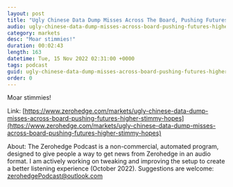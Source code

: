 ```yaml
---
layout: post
title: "Ugly Chinese Data Dump Misses Across The Board, Pushing Futures Higher On Stimmy Hopes"
audio: ugly-chinese-data-dump-misses-across-board-pushing-futures-higher-stimmy-hopes-0
category: markets
desc: "Moar stimmies!"
duration: 00:02:43
length: 163
datetime: Tue, 15 Nov 2022 02:31:00 +0000
tags: podcast
guid: ugly-chinese-data-dump-misses-across-board-pushing-futures-higher-stimmy-hopes-0
order: 0
---
```

Moar stimmies!

Link: [https://www.zerohedge.com/markets/ugly-chinese-data-dump-misses-across-board-pushing-futures-higher-stimmy-hopes](https://www.zerohedge.com/markets/ugly-chinese-data-dump-misses-across-board-pushing-futures-higher-stimmy-hopes)

About: The Zerohedge Podcast is a non-commercial, automated program, designed to give people a way to get news from Zerohedge in an audio format.  I am actively working on tweaking and improving the setup to create a better listening experience (October 2022).  Suggestions are welcome: [zerohedgePodcast@outlook.com](mailto:zerohedgePodcast@outlook.com)